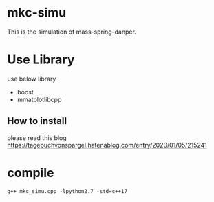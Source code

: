 # mkc-simu
This is the simulation of mass-spring-danper.

# Use Library
use below library
* boost
* mmatplotlibcpp
## How to install 
please read this blog
https://tagebuchvonspargel.hatenablog.com/entry/2020/01/05/215241

# compile
```
g++ mkc_simu.cpp -lpython2.7 -std=c++17
```

